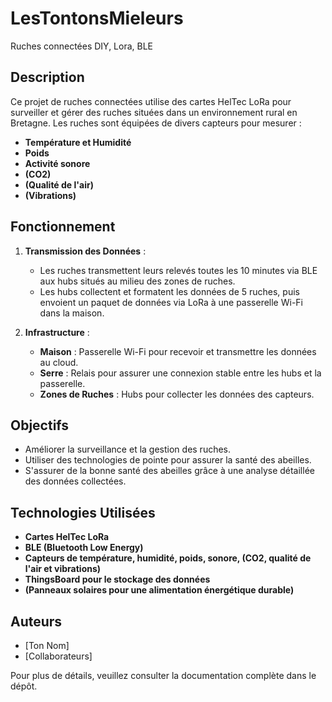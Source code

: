 # LesTontonsMieleurs
 Ruches connectées DIY, Lora, BLE

## Description

Ce projet de ruches connectées utilise des cartes HelTec LoRa pour surveiller et gérer des ruches situées dans un environnement rural en Bretagne. Les ruches sont équipées de divers capteurs pour mesurer :

- **Température et Humidité**
- **Poids**
- **Activité sonore**
- **(CO2)**
- **(Qualité de l'air)**
- **(Vibrations)**

## Fonctionnement

1. **Transmission des Données** :
   - Les ruches transmettent leurs relevés toutes les 10 minutes via BLE aux hubs situés au milieu des zones de ruches.
   - Les hubs collectent et formatent les données de 5 ruches, puis envoient un paquet de données via LoRa à une passerelle Wi-Fi dans la maison.

2. **Infrastructure** :
   - **Maison** : Passerelle Wi-Fi pour recevoir et transmettre les données au cloud.
   - **Serre** : Relais pour assurer une connexion stable entre les hubs et la passerelle.
   - **Zones de Ruches** : Hubs pour collecter les données des capteurs.

## Objectifs

- Améliorer la surveillance et la gestion des ruches.
- Utiliser des technologies de pointe pour assurer la santé des abeilles.
- S'assurer de la bonne santé des abeilles grâce à une analyse détaillée des données collectées.

## Technologies Utilisées

- **Cartes HelTec LoRa**
- **BLE (Bluetooth Low Energy)**
- **Capteurs de température, humidité, poids, sonore, (CO2, qualité de l'air et vibrations)**
- **ThingsBoard pour le stockage des données**
- **(Panneaux solaires pour une alimentation énergétique durable)**

## Auteurs

- [Ton Nom]
- [Collaborateurs]

Pour plus de détails, veuillez consulter la documentation complète dans le dépôt.